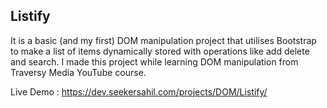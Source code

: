 ## Listify

It is a basic (and my first) DOM manipulation project that utilises Bootstrap to make a list of items dynamically stored with operations like add delete and search. I made this project while learning DOM manipulation from Traversy Media YouTube course.

Live Demo : https://dev.seekersahil.com/projects/DOM/Listify/